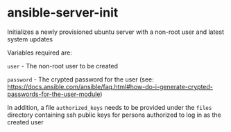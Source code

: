 # ansible-server-init
Initializes a newly provisioned ubuntu server with a non-root user and latest system 
updates

Variables required are:

`user` - The non-root user to be created

`password` - The crypted password for the user
(see: https://docs.ansible.com/ansible/faq.html#how-do-i-generate-crypted-passwords-for-the-user-module)

In addition, a file `authorized_keys` needs to be provided under the `files` directory
containing ssh public keys for persons authorized to log in as the created user
